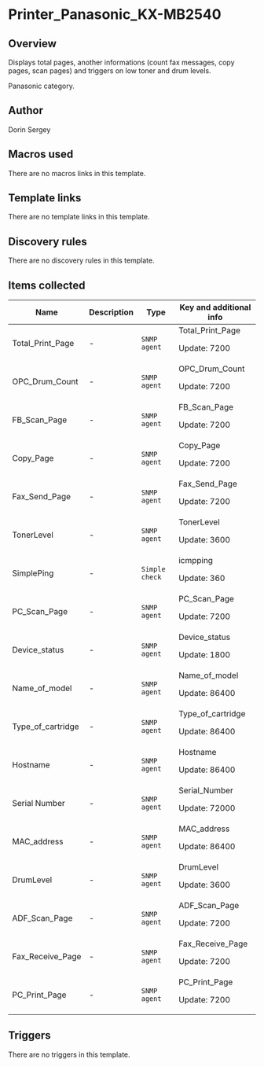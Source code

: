 # Printer_Panasonic_KX-MB2540

## Overview

Displays total pages, another informations (count fax messages, copy pages, scan pages) and triggers on low toner and drum levels.  
  
Panasonic category.



## Author

Dorin Sergey

## Macros used

There are no macros links in this template.

## Template links

There are no template links in this template.

## Discovery rules

There are no discovery rules in this template.

## Items collected

|Name|Description|Type|Key and additional info|
|----|-----------|----|----|
|Total_Print_Page|<p>-</p>|`SNMP agent`|Total_Print_Page<p>Update: 7200</p>|
|OPC_Drum_Count|<p>-</p>|`SNMP agent`|OPC_Drum_Count<p>Update: 7200</p>|
|FB_Scan_Page|<p>-</p>|`SNMP agent`|FB_Scan_Page<p>Update: 7200</p>|
|Copy_Page|<p>-</p>|`SNMP agent`|Copy_Page<p>Update: 7200</p>|
|Fax_Send_Page|<p>-</p>|`SNMP agent`|Fax_Send_Page<p>Update: 7200</p>|
|TonerLevel|<p>-</p>|`SNMP agent`|TonerLevel<p>Update: 3600</p>|
|SimplePing|<p>-</p>|`Simple check`|icmpping<p>Update: 360</p>|
|PC_Scan_Page|<p>-</p>|`SNMP agent`|PC_Scan_Page<p>Update: 7200</p>|
|Device_status|<p>-</p>|`SNMP agent`|Device_status<p>Update: 1800</p>|
|Name_of_model|<p>-</p>|`SNMP agent`|Name_of_model<p>Update: 86400</p>|
|Type_of_cartridge|<p>-</p>|`SNMP agent`|Type_of_cartridge<p>Update: 86400</p>|
|Hostname|<p>-</p>|`SNMP agent`|Hostname<p>Update: 86400</p>|
|Serial Number|<p>-</p>|`SNMP agent`|Serial_Number<p>Update: 72000</p>|
|MAC_address|<p>-</p>|`SNMP agent`|MAC_address<p>Update: 86400</p>|
|DrumLevel|<p>-</p>|`SNMP agent`|DrumLevel<p>Update: 3600</p>|
|ADF_Scan_Page|<p>-</p>|`SNMP agent`|ADF_Scan_Page<p>Update: 7200</p>|
|Fax_Receive_Page|<p>-</p>|`SNMP agent`|Fax_Receive_Page<p>Update: 7200</p>|
|PC_Print_Page|<p>-</p>|`SNMP agent`|PC_Print_Page<p>Update: 7200</p>|


## Triggers

There are no triggers in this template.

